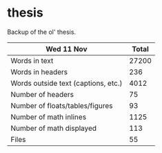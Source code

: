 thesis
======
Backup of the ol' thesis.

Wed 11 Nov | Total
---|---
Words in text| 27200
Words in headers| 236
Words outside text (captions, etc.)| 4012
Number of headers| 75
Number of floats/tables/figures| 93
Number of math inlines| 1125
Number of math displayed| 113
Files| 55

